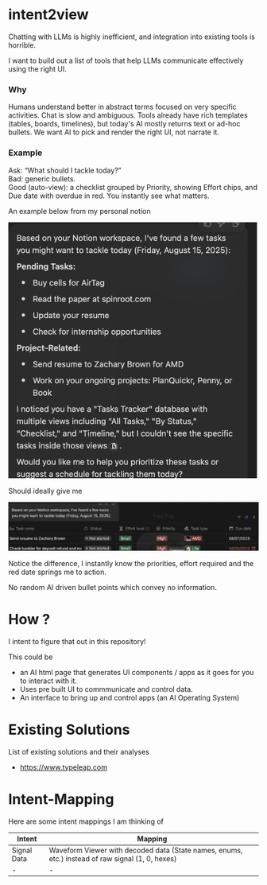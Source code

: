 # intent2view
Chatting with LLMs is highly inefficient, and integration into existing tools is horrible.

I want to build out a list of tools that help LLMs communicate effectively using the right UI. 


### Why

Humans understand better in abstract terms focused on very specific activities. Chat is slow and ambiguous. Tools already have rich templates (tables, boards, timelines), but today's AI mostly returns text or ad-hoc bullets. We want AI to pick and render the right UI, not narrate it.

### Example

Ask: “What should I tackle today?”\
Bad: generic bullets.\
Good (auto-view): a checklist grouped by Priority, showing Effort chips, and Due date with overdue in red. You instantly see what matters.

An example below from my personal notion

![alt text](image.png)

Should ideally give me 

![alt text](image-1.png)


Notice the difference, I instantly know the priorities, effort required and the red date springs me to action.

No random AI driven bullet points which convey no information.

# How ?

I intent to figure that out in this repository!

This could be 
- an AI html page that generates UI components / apps as it goes for you to interact with it.
- Uses pre built UI to commmunicate and control data. 
- An interface to bring up and control apps (an AI Operating System)

# Existing Solutions

List of existing solutions and their analyses

- https://www.typeleap.com

# Intent-Mapping

Here are some intent mappings I am thinking of

| Intent        | Mapping   |
|   -           |   -       |
| Signal Data   | Waveform Viewer with decoded data (State names, enums, etc.) instead of raw signal (1, 0, hexes) |
|   -           |   -       |  

